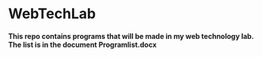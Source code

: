 # WebTechLab
#### This repo contains programs that will be made in my web technology lab. The list is in the document Programlist.docx